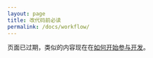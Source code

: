 ```yaml
---
layout: page
title: 改代码前必读
permalink: /docs/workflow/
---
```


页面已过期，类似的内容现在在[如何开始参与开发](/docs/start/)。

